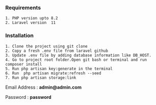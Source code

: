 ### Requirements

    1. PHP version upto 8.2    
    2. Laravel version  11

### Installation

    1. Clone the project using git clone   
    2. Copy a fresh .env file from laravel github    
    3. Update .env file by adding database information like DB_HOST.  
    4. Go to project root folder.Open git bash or terminal and run  composer install       
    5. Run php artisan key:generate in the terminal    
    6. Run  php artisan migrate:refresh --seed 
    7. Run php artisan storage:link


<p>Email Address : <b>admin@admin.com</b></p>
<p>Password : <b>password</b></p>